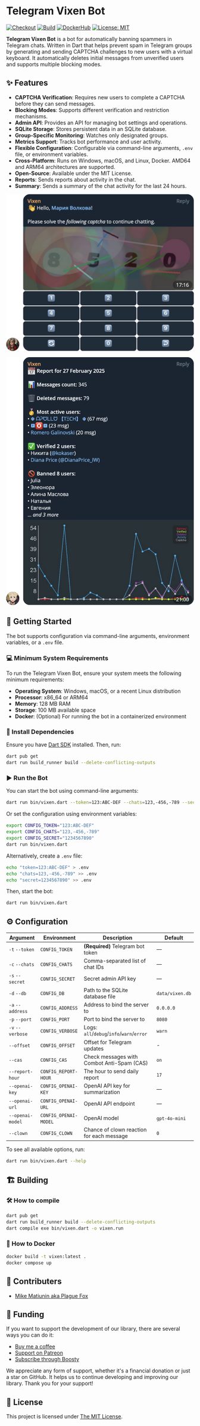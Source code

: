 # Telegram Vixen Bot

[![Checkout](https://github.com/PlugFox/vixen/actions/workflows/checkout.yml/badge.svg)](https://github.com/PlugFox/vixen/actions)
[![Build](https://github.com/PlugFox/vixen/actions/workflows/build.yml/badge.svg)](https://github.com/PlugFox/vixen/actions)
[![DockerHub](https://img.shields.io/docker/pulls/plugfox/vixen)](https://hub.docker.com/r/plugfox/vixen)
[![License: MIT](https://img.shields.io/badge/license-MIT-purple.svg)](https://opensource.org/licenses/MIT)

**Telegram Vixen Bot** is a bot for automatically banning spammers in Telegram chats.
Written in Dart that helps prevent spam in Telegram groups
by generating and sending CAPTCHA challenges to new users with a virtual keyboard.
It automatically deletes initial messages from unverified users and supports multiple blocking modes.

## ✨ Features

- **CAPTCHA Verification**: Requires new users to complete a CAPTCHA before they can send messages.
- **Blocking Modes**: Supports different verification and restriction mechanisms.
- **Admin API**: Provides an API for managing bot settings and operations.
- **SQLite Storage**: Stores persistent data in an SQLite database.
- **Group-Specific Monitoring**: Watches only designated groups.
- **Metrics Support**: Tracks bot performance and user activity.
- **Flexible Configuration**: Configurable via command-line arguments, `.env` file, or environment variables.
- **Cross-Platform**: Runs on Windows, macOS, and Linux, Docker. AMD64 and ARM64 architectures are supported.
- **Open-Source**: Available under the MIT License.
- **Reports**: Sends reports about activity in the chat.
- **Summary**: Sends a summary of the chat activity for the last 24 hours.

![](.img/captcha_1.webp)

![](.img/report_1.webp)

## 🚀 Getting Started

The bot supports configuration via command-line arguments, environment variables, or a `.env` file.

### 💻 Minimum System Requirements

To run the Telegram Vixen Bot, ensure your system meets the following minimum requirements:

- **Operating System**: Windows, macOS, or a recent Linux distribution
- **Processor**: x86_64 or ARM64
- **Memory**: 128 MB RAM
- **Storage**: 100 MB available space
- **Docker**: (Optional) For running the bot in a containerized environment

### 🔧 Install Dependencies

Ensure you have [Dart SDK](https://dart.dev/get-dart) installed. Then, run:

```sh
dart pub get
dart run build_runner build --delete-conflicting-outputs
```

### ▶ Run the Bot

You can start the bot using command-line arguments:

```sh
dart run bin/vixen.dart --token=123:ABC-DEF --chats=123,-456,-789 --secret=1234567890
```

Or set the configuration using environment variables:

```sh
export CONFIG_TOKEN="123:ABC-DEF"
export CONFIG_CHATS="123,-456,-789"
export CONFIG_SECRET="1234567890"
dart run bin/vixen.dart
```

Alternatively, create a `.env` file:

```sh
echo "token=123:ABC-DEF" > .env
echo "chats=123,-456,-789" >> .env
echo "secret=1234567890" >> .env
```

Then, start the bot:

```sh
dart run bin/vixen.dart
```

## ⚙️ Configuration

| Argument         | Environment           | Description                                | Default         |
| ---------------- | --------------------- | ------------------------------------------ | --------------- |
| `-t` `--token`   | `CONFIG_TOKEN`        | **(Required)** Telegram bot token          | —               |
| `-c` `--chats`   | `CONFIG_CHATS`        | Comma-separated list of chat IDs           | —               |
| `-s` `--secret`  | `CONFIG_SECRET`       | Secret admin API key                       | —               |
| `-d` `--db`      | `CONFIG_DB`           | Path to the SQLite database file           | `data/vixen.db` |
| `-a` `--address` | `CONFIG_ADDRESS`      | Address to bind the server to              | `0.0.0.0`       |
| `-p` `--port`    | `CONFIG_PORT`         | Port to bind the server to                 | `8080`          |
| `-v` `--verbose` | `CONFIG_VERBOSE`      | Logs: `all`/`debug`/`info`/`warn`/`error`  | `warn`          |
| `--offset`       | `CONFIG_OFFSET`       | Offset for Telegram updates                | -               |
| `--cas`          | `CONFIG_CAS`          | Check messages with Combot Anti-Spam (CAS) | `on`            |
| `--report-hour`  | `CONFIG_REPORT-HOUR`  | The hour to send daily report              | `17`            |
| `--openai-key`   | `CONFIG_OPENAI-KEY`   | OpenAI API key for summarization           | —               |
| `--openai-url`   | `CONFIG_OPENAI-URL`   | OpenAI API endpoint                        | —               |
| `--openai-model` | `CONFIG_OPENAI-MODEL` | OpenAI model                               | `gpt-4o-mini`   |
| `--clown`        | `CONFIG_CLOWN`        | Chance of clown reaction for each message  | `0`             |

To see all available options, run:

```sh
dart run bin/vixen.dart --help
```

## 🏗️ Building

### 🛠️ How to compile

```sh
dart pub get
dart run build_runner build --delete-conflicting-outputs
dart compile exe bin/vixen.dart -o vixen.run
```

### 🐋 How to Docker

```sh
docker build -t vixen:latest .
docker compose up
```

## 📝 Contributers

- [Mike Matiunin aka Plague Fox](https://plugfox.dev)

## 🤝 Funding

If you want to support the development of our library, there are several ways you can do it:

- [Buy me a coffee](https://www.buymeacoffee.com/plugfox)
- [Support on Patreon](https://www.patreon.com/plugfox)
- [Subscribe through Boosty](https://boosty.to/plugfox)

We appreciate any form of support, whether it's a financial donation or just a star on GitHub. It helps us to continue developing and improving our library. Thank you for your support!

## 📜 License

This project is licensed under [The MIT License](https://opensource.org/licenses/MIT).
